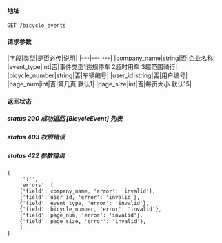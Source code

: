 #### 地址
```
GET /bicycle_events
```

#### 请求参数
|字段|类型|是否必传|说明|
|---|---|---|
|company_name|string|否|企业名称|
|event_type|int|否|事件类型1违规停车 2超时用车 3超范围骑行|
|bicycle_number|string|否|车辆编号|
|user_id|string|否|用户编号|
|page_num|int|否|第几页 默认1|
|page_size|int|否|每页大小 默认15|

#### 返回状态

##### status 200 成功返回 [BicycleEvent] 列表
##### status 403 权限错误
##### status 422 参数错误
```
{
    '':'',
    'errors': [
    {'field': company_name, 'error': 'invalid'},
    {'field': user_id, 'error': 'invalid'},
    {'field': event_type, 'error': 'invalid'},
    {'field': bicycle_number, 'error': 'invalid'},
    {'field': page_num, 'error': 'invalid'},
    {'field': page_size, 'error': 'invalid'},
    ]
}
```
